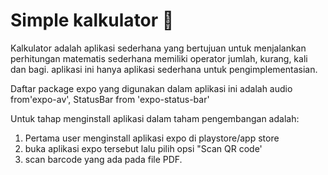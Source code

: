 # Simple kalkulator 🧮

Kalkulator adalah aplikasi sederhana yang bertujuan untuk menjalankan perhitungan matematis sederhana
memiliki operator jumlah, kurang, kali dan bagi. aplikasi ini hanya aplikasi sederhana untuk pengimplementasian.

Daftar package expo yang digunakan dalam aplikasi ini adalah  audio from'expo-av', StatusBar from 'expo-status-bar'

Untuk tahap menginstall aplikasi dalam taham pengembangan adalah:

1. Pertama user menginstall aplikasi expo di playstore/app store
2. buka aplikasi expo tersebut lalu pilih opsi "Scan QR code'
3. scan barcode yang ada pada file PDF.


